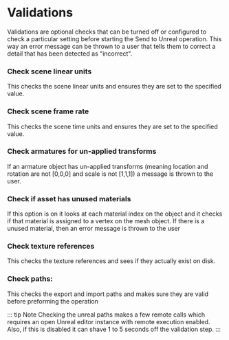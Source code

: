 # Validations
Validations are optional checks that can be turned off or configured to check a particular setting before starting the
Send to Unreal operation. This way an error message can be thrown to a user that tells them to correct a detail that
has been detected as "incorrect".

### Check scene linear units
This checks the scene linear units and ensures they are set to the specified value.

### Check scene frame rate
This checks the scene time units and ensures they are set to the specified value.

### Check armatures for un-applied transforms
If an armature object has un-applied transforms (meaning location and rotation are not [0,0,0] and scale is not [1,1,1]) a message is thrown to the user.

### Check if asset has unused materials
If this option is on it looks at each material index on the object and it checks if that material is
assigned to a vertex on the mesh object. If there is a unused material, then an error message is thrown to the user

### Check texture references
This checks the texture references and sees if they actually exist on disk.

### Check paths:
This checks the export and import paths and makes sure they are valid before preforming
the operation

::: tip Note
  Checking the unreal paths makes a few remote calls which requires an open Unreal editor instance with remote
execution enabled.  Also, if this is disabled it can shave 1 to 5 seconds off the validation step.
:::
